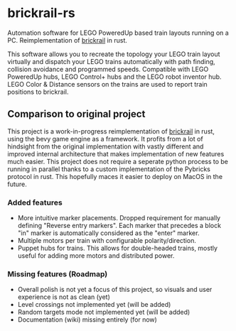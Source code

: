 # brickrail-rs
Automation software for LEGO PoweredUp based train layouts running on a PC. Reimplementation of [brickrail](https://github.com/Novakasa/brickrail) in rust.

This software allows you to recreate the topology your LEGO train layout virtually and dispatch your LEGO trains automatically with path finding, collision avoidance and programmed speeds.
Compatible with LEGO PoweredUp hubs, LEGO Control+ hubs and the LEGO robot inventor hub.
LEGO Color & Distance sensors on the trains are used to report train positions to brickrail.

## Comparison to original project
This project is a work-in-progress reimplementation of [brickrail](https://github.com/Novakasa/brickrail) in rust, using the bevy game engine as a framework.
It profits from a lot of hindsight from the original implementation with vastly different and improved internal architecture that makes implementation of new features much easier.
This project does not require a seperate python process to be running in parallel thanks to a custom implementation of the Pybricks protocol in rust. This hopefully maces it easier to deploy on MacOS in the future.

### Added features
- More intuitive marker placements. Dropped requirement for manually defining "Reverse entry markers". Each marker that precedes a block "in" marker is automatically considered as the "enter" marker.
- Multiple motors per train with configurable polarity/direction.  
- Puppet hubs for trains. This allows for double-headed trains, mostly useful for adding more motors and distributed power.

### Missing features (Roadmap)
- Overall polish is not yet a focus of this project, so visuals and user experience is not as clean (yet)
- Level crossings not implemented yet (will be added)
- Random targets mode not implemented yet (will be added)
- Documentation (wiki) missing entirely (for now)
